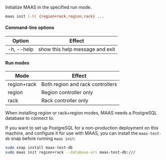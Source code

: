 Initialize MAAS in the specified run mode.

```bash
maas init [-h] {region+rack,region,rack} ... 
```

#### Command-line options 
| Option     | Effect                          |
|------------|---------------------------------|
| -h, --help | show this help message and exit |

#### Run modes
| Mode        | Effect                           |
|-------------|----------------------------------|
| region+rack | Both region and rack controllers |
| region      | Region controller only           |
| rack        | Rack controller only             |

When installing region or rack+region modes, MAAS needs a PostgreSQL database to connect to.

If you want to set up PostgreSQL for a non-production deployment on this machine, and configure it for use with MAAS, you can install the `maas-test-db` snap before running `maas init`:

```bash
sudo snap install maas-test-db
sudo maas init region+rack --database-uri maas-test-db:///
```

